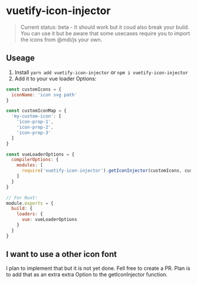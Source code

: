 # vuetify-icon-injector
> Current status: beta - It should work but it coud also break your build. You can use it but be aware that some usecases require you to import the icons from @mdi/js your own.

## Useage
1. Install `yarn add vuetify-icon-injector` or `npm i vuetify-icon-injector`
2. Add it to your vue loader Options:


```js
const customIcons = {
  iconName: 'icon svg path'
}

const customIconMap = {
  'my-custom-icon': [
    'icon-prop-1',
    'icon-prop-2',
    'icon-prop-3'
  ]
}

const vueLoaderOptions = {
  compilerOptions: {
    modules: [
      require('vuetify-icon-injector').getIconInjector(customIcons, customIconMap) // arguments are optional
    ]
  }
}

// For Nuxt:
module.exports = {
  build: {
    loaders: {
      vue: vueLoaderOptions
    }
  }
}

```


## I want to use a other icon font

I plan to implement that but it is not yet done. Fell free to create a PR. Plan is to add that as an extra extra Option to the getIconInjector function.
